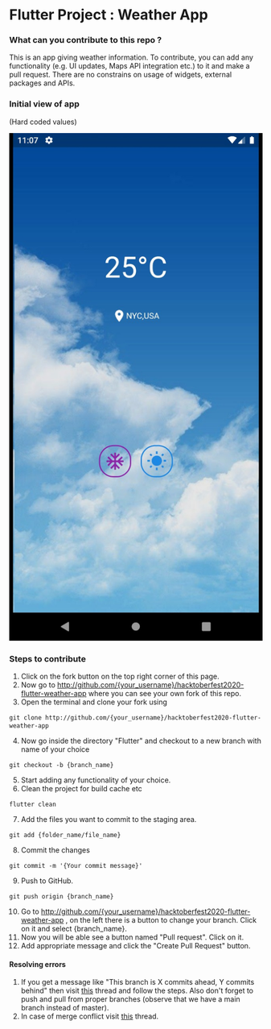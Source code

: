 # Flutter Project : Weather App

### What can you contribute to this repo ?
This is an app giving weather information. To contribute, you can add any functionality (e.g. UI updates, Maps API integration etc.) to it and make a pull request. There are no constrains on usage of widgets, external packages and APIs. 

### Initial view of app
(Hard coded values)

![alt text](screenshot.jpeg)

### Steps to contribute
1. Click on the fork button on the top right corner of this page.
2. Now go to http://github.com/{your_username}/hacktoberfest2020-flutter-weather-app  where you can see your own fork of this repo.
3. Open the terminal and clone your fork using 
  ```
  git clone http://github.com/{your_username}/hacktoberfest2020-flutter-weather-app
  ```
4. Now go inside the directory "Flutter" and checkout to a new branch with name of your choice
  ```
  git checkout -b {branch_name}
  ```
5. Start adding any functionality of your choice.
6. Clean the project for build cache etc
  ```
  flutter clean
  ```
7. Add the files you want to commit to the staging area.
  ```
  git add {folder_name/file_name}
  ```
8. Commit the changes 
  ```
  git commit -m '{Your commit message}'
  ```
9. Push to GitHub.
  ```
  git push origin {branch_name}
  ```
10. Go to http://github.com/{your_username}/hacktoberfest2020-flutter-weather-app , on the left there is a button to change your branch. Click on it and select {branch_name}.
11. Now you will be able see a button named "Pull request". Click on it.
12. Add appropriate message and click the "Create Pull Request" button.

#### Resolving errors
1. If you get a message like "This branch is X commits ahead, Y commits behind" then visit [this](https://stackoverflow.com/questions/41283955/github-keeps-saying-this-branch-is-x-commits-ahead-y-commits-behind/41289258) thread and follow the steps. Also don't forget to push and pull from proper branches (observe that we have a main branch instead of master).
2. In case of merge conflict visit [this](https://stackoverflow.com/questions/161813/how-to-resolve-merge-conflicts-in-git) thread.
